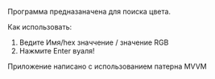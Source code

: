 Программа предназаначена для поиска цвета.

 Как использовать: 
 1. Ведите Имя/hex значчение / значение RGB 
 2. Нажмите Enter 
 вуаля! 

Приложение написано с использованием патерна MVVM
